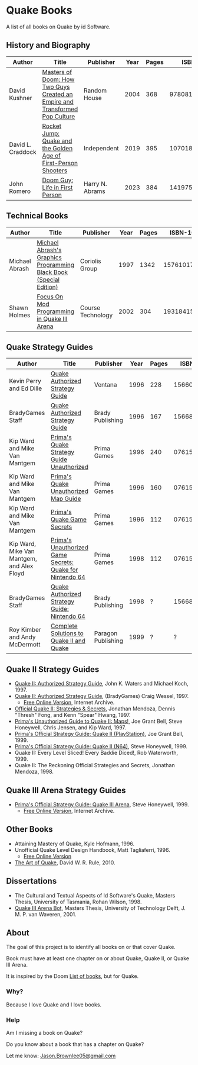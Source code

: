 # Quake Books

A list of all books on Quake by id Software.

## History and Biography

| Author  | Title | Publisher | Year | Pages | ISBN-10 | ISBN-13 |
| --- | --- | --- | --- | --- | --- | --- |
David Kushner | [Masters of Doom: How Two Guys Created an Empire and Transformed Pop Culture](https://amzn.to/3EhDEDJ) | Random House | 2004 | 368 | 9780812972153 | 978-0812972153
David L. Craddock | [Rocket Jump: Quake and the Golden Age of First-Person Shooters](https://amzn.to/3YSo237) | Independent | 2019 | 395 | 1070183601 | 978-1070183602
John Romero | [Doom Guy: Life in First Person](https://amzn.to/3QUT0FO) | Harry N. Abrams | 2023 | 384 | 141975811X | 978-1419758119

## Technical Books

| Author  | Title | Publisher | Year | Pages | ISBN-10 | ISBN-13 |
| --- | --- | --- | --- | --- | --- | --- |
Michael Abrash | [Michael Abrash's Graphics Programming Black Book (Special Edition)](https://amzn.to/45RXbGL) | Coriolis Group | 1997 | 1342 | 1576101746 | 978-1576101742
Shawn Holmes | [Focus On Mod Programming in Quake III Arena](https://amzn.to/45uSOSd) | Course Technology | 2002 | 304 | 193184156X | 978-1931841566

## Quake Strategy Guides

| Author  | Title | Publisher | Year | Pages | ISBN-10 | ISBN-13 |
| --- | --- | --- | --- | --- | --- | --- |
Kevin Perry and Ed Dille | [Quake Authorized Strategy Guide](https://amzn.to/3R0BRub) | Ventana | 1996 | 228 | 1566046084 | 978-1566046084 |
BradyGames Staff | [Quake Authorized Strategy Guide](https://amzn.to/3PftIku) | Brady Publishing | 1996 | 167 | 1566864941 | 978-1566864947
Kip Ward and Mike Van Mantgem | [Prima's Quake Strategy Guide Unauthorized](https://amzn.to/3EmPZX6) | Prima Games | 1996 | 240 | 0761505326 | 978-0761505327
Kip Ward and Mike Van Mantgem | [Prima's Quake Unauthorized Map Guide](https://amzn.to/3QW4kBD) | Prima Games | 1996 | 160 | 076150513X | 978-0761505136
Kip Ward and Mike Van Mantgem | [Prima's Quake Game Secrets](https://amzn.to/3L2JGvA) | Prima Games | 1996 | 112 | 0761509089 | 978-0761509080
Kip Ward, Mike Van Mantgem, and Alex Floyd | [Prima's Unauthorized Game Secrets: Quake for Nintendo 64](https://amzn.to/3OYRqQw) | Prima Games | 1998 | 112 | 0761512160 | 978-0761512165
BradyGames Staff | [Quake Authorized Strategy Guide: Nintendo 64](https://amzn.to/3sAcIg0) | Brady Publishing | 1998 | ? | 1566867290 | 978-1566867290
Roy Kimber and Andy McDermott | [Complete Solutions to Quake II and Quake](https://www.google.com.au/books/edition/Complete_Solutions_to_Quake_II_and_Quake/VTSIOwAACAAJ) | Paragon Publishing | 1999 | ? | ? | ?

## Quake II Strategy Guides

* [Quake II: Authorized Strategy Guide](https://amzn.to/3qKJmuV), John K. Waters and Michael Koch, 1997.
* [Quake II: Authorized Strategy Guide](https://amzn.to/45NFGHs), (BradyGames) Craig Wessel, 1997.
	* [Free Online Version](https://archive.org/details/quake-ii-authorized-strategy-guide), Internet Archive.
* [Official Quake II: Strategies & Secrets](https://amzn.to/45x84xL), Jonathan Mendoza, Dennis "Thresh" Fong, and Kenn "Spear" Hwang, 1997.
* [Prima's Unauthorized Guide to Quake II: Maps!](https://amzn.to/3Eh4LyX), Joe Grant Bell, Steve Honeywell, Chris Jensen, and Kip Ward, 1997.
* [Prima's Official Strategy Guide: Quake II (PlayStation)](https://amzn.to/45xyQpG), Joe Grant Bell, 1999.
* [Prima's Official Strategy Guide: Quake II (N64)](https://amzn.to/3YYZkhr), Steve Honeywell, 1999.
* Quake II: Every Level Sliced! Every Baddie Diced!, Rob Waterworth, 1999.
* Quake II: The Reckoning Official Strategies and Secrets, Jonathan Mendoza, 1998.

## Quake III Arena Strategy Guides

* [Prima's Official Strategy Guide: Quake III Arena](https://amzn.to/4868Rrk), Steve Honeywell, 1999.
	* [Free Online Version](https://archive.org/details/quake-iii-arena-official-strategy-guide), Internet Archive.

## Other Books

* Attaining Mastery of Quake, Kyle Hofmann, 1996.
* Unofficial Quake Level Design Handbook, Matt Tagliaferri, 1996.
	* [Free Online Version](https://archive.org/details/unofficial-quake-level-design-handbook)
* [The Art of Quake](https://amzn.to/3svH9E7), David W. R. Rule, 2010.

## Dissertations

* The Cultural and Textual Aspects of Id Software's Quake, Masters Thesis, University of Tasmania, Rohan Wilson, 1998.
* [Quake III Arena Bot](http://www.kbs.twi.tudelft.nl/Publications/MSc/2001-VanWaveren-MSc.html), Masters Thesis, University of Technology Delft, J. M. P. van Waveren, 2001.


## About

The goal of this project is to identify all books on or that cover Quake.

Book must have at least one chapter on or about Quake, Quake II, or Quake III Arena.

It is inspired by the Doom [List of books](https://doomwiki.org/wiki/List_of_books), but for Quake.

### Why?

Because I love Quake and I love books.

### Help

Am I missing a book on Quake?

Do you know about a book that has a chapter on Quake?

Let me know: Jason.Brownlee05@gmail.com

